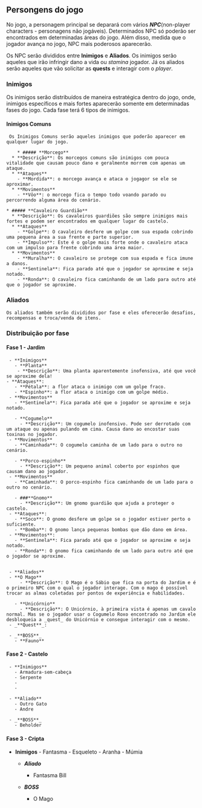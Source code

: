 ## Persongens do jogo

No jogo, a personagem principal se deparará com vários _**NPC**_(non-player characters - personagens não jogáveis). Determinados NPC só poderão ser encontrados em determinadas áreas do jogo. Além disso, medida que o jogador avança no jogo, NPC mais poderosos aparecerão.

 Os NPC serão divididos entre **Inimigos** e **Aliados**. Os inimigos serão aqueles que irão infringir dano a vida ou *stamina* jogador. Já os aliados serão aqueles que vão solicitar as **quests** e interagir com o *player*.


### Inimigos

  Os inimigos serão distribuídos de maneira estratégica dentro do jogo, onde, inimigos específicos e mais fortes aparecerão somente em determinadas fases do jogo. Cada fase terá 6 tipos de inimigos.

#### Inimigos Comuns

     Os Inimigos Comuns serão aqueles inimigos que poderão aparecer em qualquer lugar do jogo.

     	* ##### **Morcego**
	  * **Descrição**: Os morcegos comuns são inimigos com pouca vitalidade que causam pouco dano e geralmente morrem com apenas um ataque.
	  * **Ataques**
	    - **Mordida**: o morcego avança e ataca o jogagor se ele se aproximar.
	  * **Movimentos**
	    - **Vôo**: o morcego fica o tempo todo voando parado ou percorrendo alguma área do cenário.
	    
	* ##### **Cavaleiro Guardião**
	  * **Descrição**: Os cavaleiros guardiões são sempre inimigos mais fortes e podem ser encontrados em qualquer lugar do castelo.
	  * **Ataques**
	    - **Golpe**: O cavaleiro desfere um golpe com sua espada cobrindo uma pequena área a sua frente e parte superior.
	    - **Impulso**: Este é o golpe mais forte onde o cavaleiro ataca com um impulso para frente cobrindo uma área maior.
	  * **Movimentos**
	    - **Muralha**: O cavaleiro se protege com sua espada e fica imune a danos.
	    - **Sentinela**: Fica parado até que o jogador se aproxime e seja notado.
	    - **Ronda**: O cavaleiro fica caminhando de um lado para outro até que o jogador se aproxime.

### Aliados

    Os aliados também serão divididos por fase e eles oferecerão desafios, recompensas e troca/venda de itens.

### Distribuição por fase

#### Fase 1 - Jardim
     - **Inimigos**
       - **Planta**
       	- **Descrição**: Uma planta aparentemente inofensiva, até que você se aproxime dela!
	- **Ataques**:
	   - **Pétala**: a flor ataca o inimigo com um golpe fraco.
	   - **Espinho**: a flor ataca o inimigo com um golpe médio.
	 - **Movimentos**
	   - **Sentinela**: Fica parada até que o jogador se aproxime e seja notado.
	   
       - **Cogumelo**
       	 - **Descrição**: Um cogumelo inofensivo. Pode ser derrotado com um ataque ou apenas pulando em cima. Causa dano ao encostar suas toxinas no jogador.
	 - **Movimentos**
	   - **Caminhada**: O cogumelo caminha de um lado para o outro no cenário.
	   
       - **Porco-espinho**
       	 - **Descrição**: Um pequeno animal coberto por espinhos que causam dano ao jogador.
	 - **Movimentos**
	   - **Caminhada**: O porco-espinho fica caminhando de um lado para o outro no cenário.

       - ###**Gnomo**
       	 - **Descrição**: Um gnomo guardião que ajuda a proteger o castelo.
	 - **Ataques**:
	   - **Soco**: O gnomo desfere um golpe se o jogador estiver perto o suficiente.
	   - **Bomba**: O gnomo lança pequenas bombas que dão dano em área.
	 - **Movimentos**:
	   - **Sentinela**: Fica parado até que o jogador se aproxime e seja notado.
	   - **Ronda**: O gnomo fica caminhando de um lado para outro até que o jogador se aproxime.


     - **Aliados**
     - **O Mago**
       	 - **Descrição**: O Mago é o Sábio que fica na porta do Jardim e é o primeiro NPC com o qual o jogador interage. Com o mago é possível trocar as almas coletadas por pontos de experiência e habilidades.
	 
       - **Unicórnio**
       	 - **Descrição**: O Unicórnio, à primeira vista é apenas um cavalo normal. Mas se o jogador usar o Cogumelo Roxo encontrado no Jardim ele desbloqueia a _quest_ do Unicórnio e consegue interagir com o mesmo.
	 - _**Quest**_:

     - _**BOSS**_
       - **Fauno**

#### Fase 2 - Castelo

     - **Inimigos**
       - Armadura-sem-cabeça
       - Serpente
       - 
       - 

     - **Aliado**
       - Outro Gato
       - Andre

     - _**BOSS**_
       - Beholder

#### Fase 3 - Cripta

- **Inimigos**
       - Fantasma
       - Esqueleto
       - Aranha
       - Múmia

     - _**Aliado**_
       - Fantasma Bill

     - _**BOSS**_
       - O Mago
